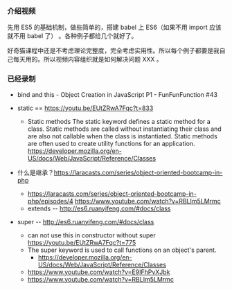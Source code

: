 ### 介绍视频

先用 ES5 的基础机制，做些简单的，搭建 babel 上 ES6（如果不用 import 应该就不用 babel 了） 。各种例子都给几个就好了。

好奇猫课程中还是不考虑理论完整度，完全考虑实用性。所以每个例子都要是我自己每天用的。所以视频内容组织就是如何解决问题 XXX 。

### 已经录制

* bind and this - Object Creation in JavaScript P1 - FunFunFunction #43

- static == https://youtu.be/EUtZRwA7Fqc?t=833

  * Static methods
    The static keyword defines a static method for a class. Static methods are called without instantiating their class and are also not callable when the class is instantiated. Static methods are often used to create utility functions for an application.
    https://developer.mozilla.org/en-US/docs/Web/JavaScript/Reference/Classes

- 什么是继承？https://laracasts.com/series/object-oriented-bootcamp-in-php
  * https://laracasts.com/series/object-oriented-bootcamp-in-php/episodes/4
    https://www.youtube.com/watch?v=RBLIm5LMrmc
  * extends -- http://es6.ruanyifeng.com/#docs/class
- super -- http://es6.ruanyifeng.com/#docs/class
  * can not use this in constructor without super https://youtu.be/EUtZRwA7Fqc?t=775
  * The super keyword is used to call functions on an object's parent.
    * https://developer.mozilla.org/en-US/docs/Web/JavaScript/Reference/Classes
  * https://www.youtube.com/watch?v=E9IFhPvXJbk
  * https://www.youtube.com/watch?v=RBLIm5LMrmc
